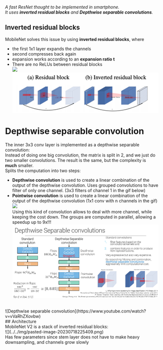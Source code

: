 _A fast ResNet thought to be implemented in smartphone.<br>
It uses **inverted residual blocks** and **Depthwise separable convolutions**._<br>
## Inverted residual blocks<br>
MobileNet solves this issue by using **inverted residual blocks**, where <br>
- the first 1x1 layer expands the channels<br>
- second compresses back again<br>
- expansion works according to an **expansion ratio t**<br>
- There are no ReLUs between residual blocks<br>
![](../../img/pasted-image-20230718183635.png-|-400)<br>
![](../../img/pasted-image-20230824181133.png)<br>
# Depthwise separable convolution<br>
The inner 3x3 conv layer is implemented as a depthwise separable convolution:<br>
Instead of doing one big convolution, the matrix is split in 2, and we just do two smaller convolutions. The result is the same, but the complexity is **much** smaller.<br>
Splits the computation into two steps: <br>
- **Depthwise convolution** is used to create a linear combination of the output of the depthwise convolution. Uses grouped convolutions to have filter of only one channel. (3x3 filters of channel 1 in the gif below)<br>
- **Pointwise convolution** is used to create a linear combination of the output of the depthwise convolution (1x1 conv with n channels in the gif)<br>
![](../../img/depthwise-separable-convolution-animation-3x3-kernel.gif)<br>
Using this kind of convolution allows to deal with more channel, while keeping the cost down. The groups are computed in parallel, allowing a speedup up to 9x!!!<br>
![](../../img/pasted-image-20230719120536.png)<br>
<br>
![Depthwise separable convolution](https://www.youtube.com/watch?v=vVaRhZXovbw)<br>
## Architecture<br>
MobileNet V2 is a stack of inverted residual blocks:<br>
![](../../img/pasted-image-20230718225409.png)<br>
Has few parameters since stem layer does not have to make heavy downsampling, and channels grow slowly